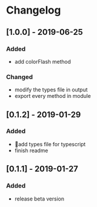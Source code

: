 # Changelog

## [1.0.0] - 2019-06-25

### Added

- add colorFlash method

### Changed

- modify the types file in output
- export every method in module  

## [0.1.2] - 2019-01-29

### Added

- add types file for typescript
- finish readme

## [0.1.1] - 2019-01-27

### Added

- release beta version
